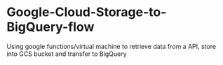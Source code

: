 # Google-Cloud-Storage-to-BigQuery-flow
Using google functions/virtual machine to retrieve data from a API, store into GCS bucket and transfer to BigQuery
